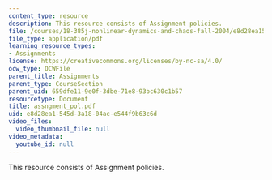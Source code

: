 ```yaml
---
content_type: resource
description: This resource consists of Assignment policies.
file: /courses/18-385j-nonlinear-dynamics-and-chaos-fall-2004/e8d28ea1545d3a1804ace544f9b63c6d_assngment_pol.pdf
file_type: application/pdf
learning_resource_types:
- Assignments
license: https://creativecommons.org/licenses/by-nc-sa/4.0/
ocw_type: OCWFile
parent_title: Assignments
parent_type: CourseSection
parent_uid: 659dfe11-9e0f-3dbe-71e8-93bc630c1b57
resourcetype: Document
title: assngment_pol.pdf
uid: e8d28ea1-545d-3a18-04ac-e544f9b63c6d
video_files:
  video_thumbnail_file: null
video_metadata:
  youtube_id: null
---
```

This resource consists of Assignment policies.